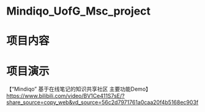 ﻿# Mindiqo_UofG_Msc_project
# 项目内容

# 项目演示
【“Mindiqo” 基于在线笔记的知识共享社区 主要功能Demo】 https://www.bilibili.com/video/BV1Ce411S7sE/?share_source=copy_web&vd_source=56c2d7971761a0caa20f4b5168ec903f
